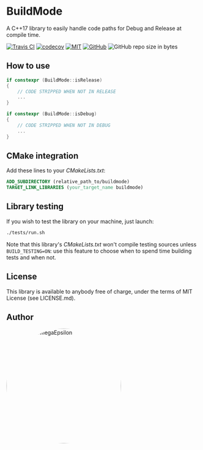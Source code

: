 # BuildMode 

A C++17 library to easily handle code paths for Debug and Release at compile time.

[![Travis CI](https://travis-ci.com/MuAlphaOmegaEpsilon/buildmode.svg?branch=master)](https://travis-ci.com/MuAlphaOmegaEpsilon/buildmode/) 
[![codecov](https://codecov.io/gh/MuAlphaOmegaEpsilon/buildmode/branch/master/graph/badge.svg)](https://codecov.io/gh/MuAlphaOmegaEpsilon/buildmode) 
[![MIT](https://img.shields.io/badge/license-MIT-blue.svg)](LICENSE)
[![GitHub](https://img.shields.io/badge/repo-github-green.svg)](https://github.com/MuAlphaOmegaEpsilon/buildmode)
![GitHub repo size in bytes](https://img.shields.io/github/repo-size/MuAlphaOmegaEpsilon/buildmode.svg?colorB=%23ff0000&label=size)

## How to use
```cpp
if constexpr (BuildMode::isRelease)
{
	// CODE STRIPPED WHEN NOT IN RELEASE
	...
}

if constexpr (BuildMode::isDebug)
{
	// CODE STRIPPED WHEN NOT IN DEBUG
	...
}
```

## CMake integration
Add these lines to your *CMakeLists.txt*:
```cmake
ADD_SUBDIRECTORY (relative_path_to/buildmode)
TARGET_LINK_LIBRARIES (your_target_name buildmode)
```

## Library testing
If you wish to test the library on your machine, just launch:
```bash
./tests/run.sh
```
Note that this library's *CMakeLists.txt* won't compile testing sources unless `BUILD_TESTING=ON`: use this feature to choose when to spend time building tests and when not.

## License
This library is available to anybody free of charge, under the terms of MIT License (see LICENSE.md).

## Author
 [<img src="https://avatars0.githubusercontent.com/u/26225010?s=460&v=4" alt="MuAlphaOmegaEpsilon" width=300 style="border-radius:50%;">](https://github.com/MuAlphaOmegaEpsilon)